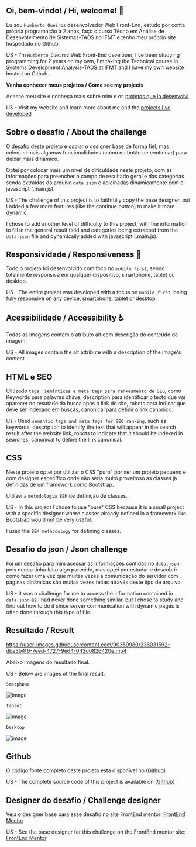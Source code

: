 
## Oi, bem-vindo! / Hi, welcome! 👋

Eu sou `Humberto Queiroz` desenvolvedor Web Front-End, estudo por conta própria programação a 2 anos, faço o curso Técno em Análise de Desenvolvimento de Sistemas-TADS no IFMT e tenho meu próprio site hospedado no Github.

US - I'm `Humberto Queiroz` Web Front-End developer, I've been studying programming for 2 years on my own, I'm taking the Technical course in Systems Development Analysis-TADS at IFMT and I have my own website hosted on Github.

**Venha conhecer meus projetos / Come see my projects** 

Acesse meu site e conheça mais sobre mim e os [projetos que já desenvolvi](https://humbertoqueiroz.github.io/)

US - Visit my website and learn more about me and the [projects I've developed](https://humbertoqueiroz.github.io/)

## Sobre o desafio / About the challenge

O desafio deste projeto é copiar o designer base de forma fiel, mas coloquei mais algumas funcionalidades (como no botão de continuar) para deixar mais dinámico.

Optei por colocar mais um nível de dificuldade neste projeto, com as informações para preencher o campo de resultado geral e das categorias sendo extraidas do arquivo `data.json` e adicinadas dinamicamente com o javascript (.main.js).

US - The challenge of this project is to faithfully copy the base designer, but I added a few more features (like the continue button) to make it more dynamic.

I chose to add another level of difficulty to this project, with the information to fill in the general result field and categories being extracted from the `data.json` file and dynamically added with javascript (.main.js).

## Responsividade / Responsiveness 📲

Todo o projeto foi desenvolvido com foco no `mobile first`, sendo totalmente responsiva em qualquer dispositivo, smartphone, tablet ou desktop. 

US - The entire project was developed with a focus on `mobile first`, being fully responsive on any device, smartphone, tablet or desktop.

## Acessibilidade / Accessibility ♿

Todas as imagens contem o atributo alt com descrição do conteúdo da imagem.

US - All images contain the alt attribute with a description of the image's content.

## HTML e SEO

Ulitizado `tags  semânticas e meta tags para rankeamento de SEO`, como Keywords para palavras chave, description para identificar o texto que vai aparecer no resutado da busca após o link do site, robots para indicar que deve ser indexado em buscas, canonical para definir o link canonico. 

Us - Used `semantic tags and meta tags for SEO ranking`, such as keywords, description to identify the text that will appear in the search result after the website link, robots to indicate that it should be indexed in searches, canonical to define the link canonical.

## CSS

Neste projeto optei por utilizar o CSS "puro" por ser um projeto pequeno e com designer específico onde não seria muito proveitoso as classes já definidas de um framework como Bootstrap.

Utilizei a `metodologia BEM` de definição de classes. 

US - In this project I chose to use "pure" CSS because it is a small project with a specific designer where classes already defined in a framework like Bootstrap would not be very useful.

I used the `BEM methodology` for defining classes.

## Desafio do json / Json challenge

Foi um desafio para mim acessar as informações contidas no `data.json` pois nunca tinha feito algo parecido, mas optei por estudar e descobrir como fazer uma vez que muitas vezes a comunicação do servidor com páginas dinâmicas são muitas vezes feitas através deste tipo de arquivo.

US - It was a challenge for me to access the information contained in `data.json` as I had never done something similar, but I chose to study and find out how to do it since server communication with dynamic pages is often done through this type of file.

## Resultado / Result


https://user-images.githubusercontent.com/90359980/236031592-dbe3b4f6-7eed-4727-9e64-043d0826420e.mp4


Abaixo imagens do resultado final.

US - Below are images of the final result.

`Smatphone`

![image](https://user-images.githubusercontent.com/90359980/236027923-3bbe269e-e75a-4682-8220-c94895363b65.png)

`Tablet`

![image](https://user-images.githubusercontent.com/90359980/236028112-69b558f5-27fd-4af6-a2ab-40015902d50f.png)


`Desktop`

![image](https://user-images.githubusercontent.com/90359980/236027231-91568567-b993-475b-857b-ae2db3f465a0.png)


## Github

O código fonte completo deste projeto esta disponível no [(Github)](https://github.com/HumbertoQueiroz/Sumario-FrontEndoMentor#responsividade--responsiveness-)

US - The complete source code of this project is available on [(Github)](https://github.com/HumbertoQueiroz/Sumario-FrontEndoMentor#responsividade--responsiveness-)


## Designer do desafio / Challenge designer

Veja o designer base para esse desafio no site FrontEnd mentor: [FrontEnd Mentor](https://www.frontendmentor.io/challenges/results-summary-component-CE_K6s0maV)

US - See the base designer for this challenge on the FrontEnd mentor site: [FrontEnd Mentor](https://www.frontendmentor.io/challenges/results-summary-component-CE_K6s0maV)
